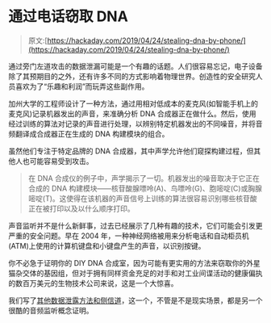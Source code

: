 # 通过电话窃取 DNA

> 原文:[https://hackaday.com/2019/04/24/stealing-dna-by-phone/](https://hackaday.com/2019/04/24/stealing-dna-by-phone/)

通过旁门左道攻击的数据泄漏可能是一个有趣的话题。人们很容易忘记，电子设备除了其预期目的之外，还有许多不同的方式影响着物理世界。创造性的安全研究人员喜欢为了“乐趣和利润”而玩弄这些副作用。

加州大学的工程师设计了一种方法，通过用相对低成本的麦克风(如智能手机上的麦克风)记录机器发出的声音，来准确分析 DNA 合成器正在做什么。然后，使用经过训练的算法对记录的声音进行处理，以辨别特定机器发出的不同噪音，并将音频翻译成合成器正在生成的 DNA 构建模块的组合。

虽然他们专注于特定品牌的 DNA 合成器，其中声学允许他们窥探构建过程，但其他人也可能容易受到攻击。

> 在 DNA 合成仪的例子中，声学揭示了一切。机器发出的噪音取决于它正在合成的 DNA 构建模块——核苷酸腺嘌呤(A)、鸟嘌呤(G)、胞嘧啶(C)或胸腺嘧啶(T)。这使得在该机器的声音信号上训练的算法很容易识别哪些核苷酸正在被打印以及以什么顺序打印。

声音监听并不是什么新鲜事，过去已经展示了几种有趣的技术，它们可能会引发更严重的安全问题。早在 2004 年，一种神经网络被用来分析电话和自动柜员机(ATM)上使用的计算机键盘和小键盘产生的声音，以识别按键。

你不必急于证明你的 DIY DNA 合成室，因为可能有更实用的方法来窃取你的外星猫杂交体的基因组，但对于拥有同样资金充足的对手和对工业间谍活动的健康偏执的数百万美元的生物技术公司来说，这是一个大惊喜。

我们写了[其他数据泄露方法和侧信道](https://hackaday.com/2017/02/02/hacking-the-aether/)，这一个，不管是不是现实场景，都是另一个很酷的音频监听概念证明。